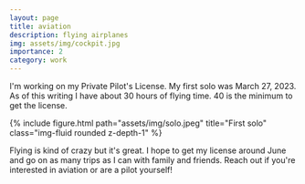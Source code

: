 ```yaml
---
layout: page
title: aviation
description: flying airplanes
img: assets/img/cockpit.jpg
importance: 2
category: work
---
```


I'm working on my Private Pilot's License. My first solo was March 27, 2023. As of this writing I have about 30 hours of flying time. 40 is the minimum to get the license. 

{% include figure.html path="assets/img/solo.jpeg" title="First solo" class="img-fluid rounded z-depth-1" %}

Flying is kind of crazy but it's great. I hope to get my license around June and go on as
many trips as I can with family and friends. Reach out if you're interested
in aviation or are a pilot yourself!
